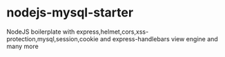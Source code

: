 # nodejs-mysql-starter
NodeJS boilerplate with express,helmet,cors,xss-protection,mysql,session,cookie and express-handlebars view engine and many more
